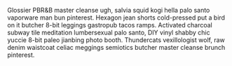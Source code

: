 Glossier PBR&B master cleanse ugh, salvia squid kogi hella palo santo vaporware man bun pinterest. Hexagon jean shorts cold-pressed put a bird on it butcher 8-bit leggings gastropub tacos ramps. Activated charcoal subway tile meditation lumbersexual palo santo, DIY vinyl shabby chic yuccie 8-bit paleo jianbing photo booth. Thundercats vexillologist wolf, raw denim waistcoat celiac meggings semiotics butcher master cleanse brunch pinterest.